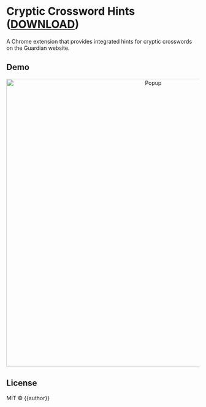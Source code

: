 # Cryptic Crossword Hints ([DOWNLOAD](https://chrome.google.com/webstore/detail//TODO))

A Chrome extension that provides integrated hints for cryptic crosswords on the Guardian website.

## Demo

<p align="center">
  <img src="resources/screenshots/popup.png" width="750" alt="Popup">
</p>

## License

MIT © {{author}}